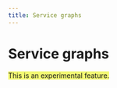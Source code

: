 ```yaml
---
title: Service graphs
---
```


# Service graphs

<span style="background-color:#f3f973;">This is an experimental feature. </span>

